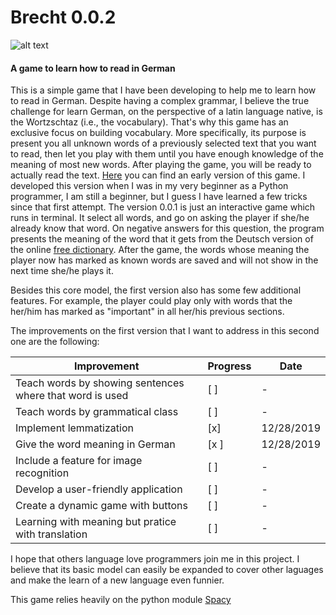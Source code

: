 # Brecht 0.0.2


![alt text](http://3.bp.blogspot.com/_iharoUHGx80/TUcc4dSaWvI/AAAAAAAAIp0/tbYEtWXe3LE/s1600/BertoltBrechtCaricatura.jpg)
#### A game to learn how to read in German


This is a simple game that I have been developing to help me to learn how to
 read in German. Despite having a complex grammar, I believe the true challenge for learn German, on the perspective of a latin language native, is the Wortzschtaz (i.e., the vocabulary). That's why this game has an exclusive focus on building vocabulary. More specifically, its purpose is present you all unknown words of a previously selected text that you want to read, then let you play with them until you have enough knowledge of the meaning of most new words. After playing the game, you will be ready to actually read the text.
[Here](https://github.com/lucascr91/brecht_0.0.1) you can find an early version of this game. I developed this version when I was in my very beginner as a Python programmer, I am still a beginner, but I guess I have learned a few tricks since that first attempt. The version 0.0.1 is just an interactive game which runs in terminal. It select all words, and go on asking the player if she/he already know that word. On negative answers for this question, the program presents the meaning of the word that it gets from the Deutsch version of the online [free dictionary](https://de.thefreedictionary.com/). After the game, the words whose meaning the player now has marked as known words are saved and will not show in the next time she/he plays it.

Besides this core model, the first version also has some few additional features. For example, the player could play only with words that the her/him has marked as "important" in all her/his previous sections.

The improvements on the first version that I want to address in this second one are the following:

Improvement | Progress | Date
------------ | ------------- | -------------
Teach words by showing sentences where that word is used | [ ] | -
Teach words by grammatical class | [ ] | -
Implement lemmatization | [x] | 12/28/2019
Give the word meaning in German | [x ] | 12/28/2019
Include a feature for image recognition | [ ] | -
Develop a user-friendly application | [ ] | -
Create a dynamic game with buttons | [ ] | -
Learning with meaning but pratice with translation | [ ] | -

I hope that others language love programmers join me in this project. I believe that its basic model can easily be expanded to cover other laguages and make the learn of a new language even funnier.

This game relies heavily on the python module [Spacy](https://spacy.io/)
